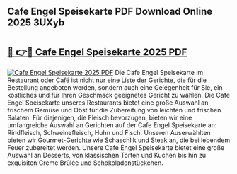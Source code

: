 ## Cafe Engel Speisekarte PDF Download Online 2025 3UXyb

# <h2><a href="http://gc5nph0.nevu.top/?p=Cafe+Engel+Speisekarte">🔗 👉🔴 Cafe Engel Speisekarte 2025 PDF</a></h2>

[![Cafe Engel Speisekarte 2025 PDF](https://i.imgur.com/dBaPXMq.png)](http://gc5nph0.nevu.top/?p=Cafe+Engel+Speisekarte)
Die Cafe Engel Speisekarte im Restaurant oder Café ist nicht nur eine Liste der Gerichte, die für die Bestellung angeboten werden, sondern auch eine Gelegenheit für Sie, ein köstliches und für Ihren Geschmack geeignetes Gericht zu wählen. Die Cafe Engel Speisekarte unseres Restaurants bietet eine große Auswahl an frischem Gemüse und Obst für die Zubereitung von leichten und frischen Salaten. Für diejenigen, die Fleisch bevorzugen, bieten wir eine umfangreiche Auswahl an Gerichten auf der Cafe Engel Speisekarte an: Rindfleisch, Schweinefleisch, Huhn und Fisch. Unseren Auserwählten bieten wir Gourmet-Gerichte wie Schaschlik und Steak an, die bei lebendem Feuer zubereitet werden. Unsere Cafe Engel Speisekarte bietet eine große Auswahl an Desserts, von klassischen Torten und Kuchen bis hin zu exquisiten Crème Brûlée und Schokoladenstückchen.
